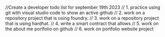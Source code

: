 //Create a developer todo list for september 19th 2023
//  1.  practice using git with visual studio code to show an active github 
//  2.  work on a repository project that is using foundry.
//  3.  work on a repository project that is using hardhat.
//  4.  write a smart contract that allows 
//  5.  work on the about me portfolio on github
//  6.  work on portfolio website project
